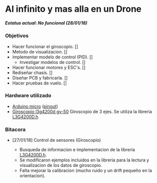 # Al infinito y mas alla en un Drone
##### Estatus actual: No funcional (28/01/18)

### Objetivos

* Hacer funcionar el giroscopio. []
* Metodo de visualizacion. []
* Implementar modelo de control (PID). []
    * Investigar modelos de control. []
* Hacer funcionar motores y ESC's. []
* Rediseñar chasis. []
* Diseñar PCB y fabricarla. []
* Hacer pruebas de vuelo. []

### Hardware utilizado

* [Arduino micro](https://store.arduino.cc/usa/arduino-micro) ([pinout](Images/arduino_micro_pinout.png))
* [Giroscopio l3g4200d gy-50](https://www.gearbest.com/development-boards/pp_58062.html)
Giroscopio de 3 ejes. Se utiliza la libreria [L3G4200D.h](https://github.com/jarzebski/Arduino-L3G4200D)



### Bitacora

* [27/01/18] Control de sensores (Giroscopio)

    * Busqueda de informacion e implementacion de la libreria [L3G4200D.h](https://github.com/jarzebski/Arduino-L3G4200D).
    * Se modificaron ejemplos incluidos en la libreria para la lectura y visualizacion de los datos de giroscopio.
    * Falta mejorar la calibracion (mucho ruido y un drift pequeño en la orientacion).